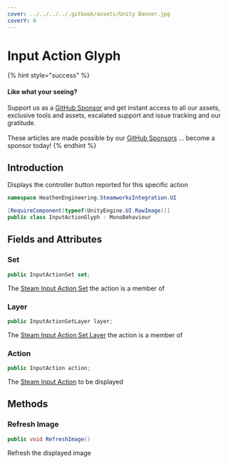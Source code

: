 ```yaml
---
cover: ../../../../.gitbook/assets/Unity Banner.jpg
coverY: 0
---
```


# Input Action Glyph

{% hint style="success" %}
#### Like what your seeing?

Support us as a [GitHub Sponsor](../../../../become-a-sponsor/) and get instant access to all our assets, exclusive tools and assets, escalated support and issue tracking and our gratitude.\
\
These articles are made possible by our [GitHub Sponsors](../../../../become-a-sponsor/) ... become a sponsor today!
{% endhint %}

## Introduction

Displays the controller button reported for this specific action

```csharp
namespace HeathenEngineering.SteamworksIntegration.UI
```

```csharp
[RequireComponent(typeof(UnityEngine.UI.RawImage))]
public class InputActionGlyph : MonoBehaviour
```

## Fields and Attributes

### Set

```csharp
public InputActionSet set;
```

The [Steam Input Action Set](../classes/input-action-set.md) the action is a member of

### Layer

```csharp
public InputActionSetLayer layer;
```

The [Steam Input Action Set Layer](../classes/input-action-set-layer.md) the action is a member of

### Action

```csharp
public InputAction action;
```

The [Steam Input Action](../classes/input-action.md) to be displayed

## Methods

### Refresh Image

```csharp
public void RefreshImage()
```

Refresh the displayed image
